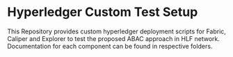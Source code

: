 # Hyperledger Custom Test Setup  

This Repository provides custom hyperledger deployment scripts for Fabric, Caliper and Explorer to test the proposed ABAC approach in HLF network. Documentation for each component can be found in respective folders.